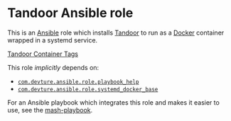 # Tandoor Ansible role

This is an [Ansible](https://www.ansible.com/) role which installs [Tandoor](https://docs.tandoor.dev/) to run as a [Docker](https://www.docker.com/) container wrapped in a systemd service.

[Tandoor Container Tags](https://hub.docker.com/r/vabene1111/recipes/tags)

This role *implicitly* depends on:

- [`com.devture.ansible.role.playbook_help`](https://github.com/devture/com.devture.ansible.role.playbook_help)
- [`com.devture.ansible.role.systemd_docker_base`](https://github.com/devture/com.devture.ansible.role.systemd_docker_base)

For an Ansible playbook which integrates this role and makes it easier to use, see the [mash-playbook](https://github.com/mother-of-all-self-hosting/mash-playbook).
